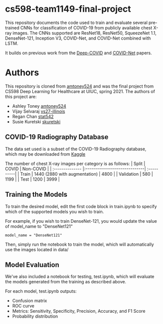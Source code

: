 # cs598-team1149-final-project
This repository documents the code used to train and evaluate several pre-trained CNNs for classification of COVID-19 from publicly available chest X-ray images.
The CNNs supported are ResNet18, ResNet50, SqueezeNet 1.1, DenseNet-121, Inception V3, COVID-Net, and COVID-Net combined with LSTM.

It builds on previous work from the [Deep-COVID](https://github.com/shervinmin/DeepCovid) and [COVID-Net](https://github.com/iliasprc/COVIDNet) papers.

# Authors
This repository is cloned from [amtoney524](https://github.com/amtoney524/cs598-team1149-final-project) and was the final project from
CS598 Deep Learning for Healthcare at UIUC, spring 2021. The authors of this project are:
- Ashley Toney [amtoney524](https://github.com/amtoney524)
- Vijay Selvaraj [vs27-illinois](https://github.com/vs27-illinois)
- Regan Chan [stat542](https://github.com/stat542)
- Susie Kuretski [skuretski](https://github.com/skuretski)


## COVID-19 Radiography Database
The data set used is a subset of the COVID-19 Radiography database, which may be downloaded from [Kaggle](https://www.kaggle.com/tawsifurrahman/covid19-radiography-database)

The number of chest X-ray images per category is as follows:
| Split           | COVID                         | Non-COVID  |
| :-------------- |:------------------------------| :----------|
| Train           | 1440 (2880 with augmentation) | 4800       |
| Validation      | 580                           | 1199       |
| Test            | 1200                          | 3999       |



## Training the Models
To train the desired model, edit the first code block in train.ipynb to specify which of the supported models you wish to train.

For example, if you wish to train DenseNet-121, you would update the value of model_name to "DenseNet121"
```
model_name = "DenseNet121"
```
Then, simply run the notebook to train the model, which will automatically use the images located in data/

## Model Evaluation
We've also included a notebook for testing, test.ipynb, which will evaluate the models generated from the training as described above.

For each model, test.ipynb outputs:
* Confusion matrix
* ROC curve
* Metrics: Sensitivity, Specificity, Precision, Accuracy, and F1 Score
* Probability distribution
